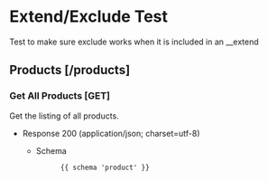 # Extend/Exclude Test

Test  to make sure exclude works when it is included in an __extend

## Products [/products]

### Get All Products [GET]

Get the listing of all products.

+ Response 200 (application/json; charset=utf-8)

  + Schema

              {{ schema 'product' }}